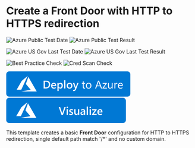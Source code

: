 # Create a Front Door with HTTP to HTTPS redirection

![Azure Public Test Date](https://azurequickstartsservice.blob.core.windows.net/badges/101-front-door-create-redirect/PublicLastTestDate.svg)
![Azure Public Test Result](https://azurequickstartsservice.blob.core.windows.net/badges/101-front-door-create-redirect/PublicDeployment.svg)

![Azure US Gov Last Test Date](https://azurequickstartsservice.blob.core.windows.net/badges/101-front-door-create-redirect/FairfaxLastTestDate.svg)
![Azure US Gov Last Test Result](https://azurequickstartsservice.blob.core.windows.net/badges/101-front-door-create-redirect/FairfaxDeployment.svg)

![Best Practice Check](https://azurequickstartsservice.blob.core.windows.net/badges/101-front-door-create-redirect/BestPracticeResult.svg)
![Cred Scan Check](https://azurequickstartsservice.blob.core.windows.net/badges/101-front-door-create-redirect/CredScanResult.svg)

[![Deploy To Azure](https://raw.githubusercontent.com/Azure/azure-quickstart-templates/master/1-CONTRIBUTION-GUIDE/images/deploytoazure.svg?sanitize=true)]("https://portal.azure.com/#create/Microsoft.Template/uri/https%3A%2F%2Fraw.githubusercontent.com%2FAzure%2Fazure-quickstart-templates%2Fmaster%2F101-front-door-create-redirect%2Fazuredeploy.json")
[![Visualize](https://raw.githubusercontent.com/Azure/azure-quickstart-templates/master/1-CONTRIBUTION-GUIDE/images/visualizebutton.svg?sanitize=true)]("http://armviz.io/#/?load=https%3A%2F%2Fraw.githubusercontent.com%2FAzure%2Fazure-quickstart-templates%2Fmaster%2F101-front-door-create-redirect%2Fazuredeploy.json")

This template creates a basic **Front Door** configuration for HTTP to HTTPS
redirection, single default path match '/\*' and no custom domain.
